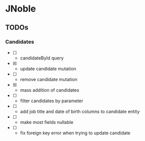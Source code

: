 # JNoble

## TODOs

### Candidates

- [ ] - candidateById query
- [x] - update candidate mutation
- [ ] - remove candidate mutation
- [x] - mass addition of candidates
- [ ] - filter candidates by parameter
- [ ] - add job title and date of birth columns to candidate entity
- [ ] - make most fields nullable
- [ ] - fix foreign key error when trying to update candidate

